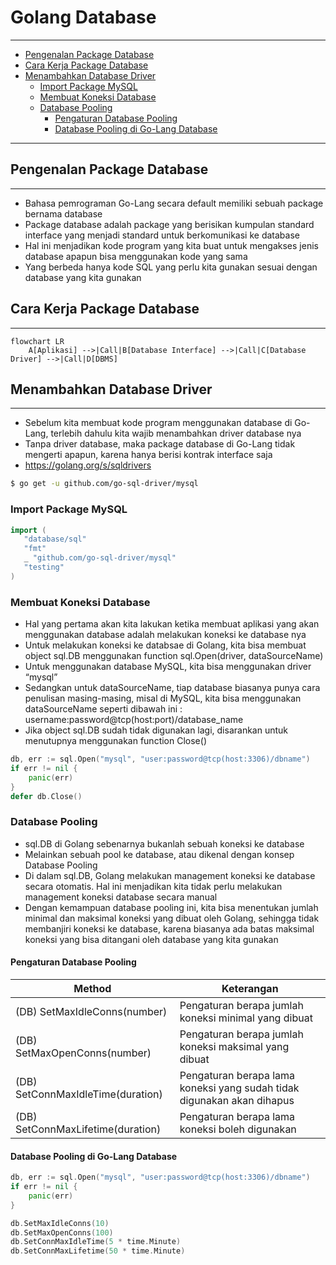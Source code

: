 # Golang Database

----------------------
 * [Pengenalan Package Database](#pengenalan-package-database)
 * [Cara Kerja Package Database](#cara-kerja-package-database)
 * [Menambahkan Database Driver](#menambahkan-database-driver)
   * [Import Package MySQL](#import-package-mysql)
   * [Membuat Koneksi Database](#membuat-koneksi-database)
   * [Database Pooling](#database-pooling)
     * [Pengaturan Database Pooling](#pengaturan-database-pooling)
     * [Database Pooling di Go-Lang Database](#database-pooling-di-go-lang-database)

----------------------

## Pengenalan Package Database

***
* Bahasa pemrograman Go-Lang secara default memiliki sebuah package bernama database
* Package database adalah package yang berisikan kumpulan standard interface yang menjadi standard untuk berkomunikasi ke database
* Hal ini menjadikan kode program yang kita buat untuk mengakses jenis database apapun bisa menggunakan kode yang sama
* Yang berbeda hanya kode SQL yang perlu kita gunakan sesuai dengan database yang kita gunakan

## Cara Kerja Package Database
***
```mermaid
flowchart LR
    A[Aplikasi] -->|Call|B[Database Interface] -->|Call|C[Database Driver] -->|Call|D[DBMS]
```

## Menambahkan Database Driver
***
* Sebelum kita membuat kode program menggunakan database di Go-Lang, terlebih dahulu kita wajib menambahkan driver database nya
* Tanpa driver database, maka package database di Go-Lang tidak mengerti apapun, karena hanya berisi kontrak interface saja
* https://golang.org/s/sqldrivers

```bash
$ go get -u github.com/go-sql-driver/mysql
```

### Import Package MySQL
 ```go
import (
    "database/sql"
    "fmt"
    _ "github.com/go-sql-driver/mysql"
    "testing"
)
```

### Membuat Koneksi Database
* Hal yang pertama akan kita lakukan ketika membuat aplikasi yang akan menggunakan database adalah melakukan koneksi ke database nya
* Untuk melakukan koneksi ke databsae di Golang, kita bisa membuat object sql.DB menggunakan function sql.Open(driver, dataSourceName)
* Untuk menggunakan database MySQL, kita bisa menggunakan driver “mysql”
* Sedangkan untuk dataSourceName, tiap database biasanya punya cara penulisan masing-masing, misal di MySQL, kita bisa menggunakan dataSourceName seperti dibawah ini :
username:password@tcp(host:port)/database_name
* Jika object sql.DB sudah tidak digunakan lagi, disarankan untuk menutupnya menggunakan function Close()
```go
db, err := sql.Open("mysql", "user:password@tcp(host:3306)/dbname")
if err != nil {
	panic(err)
}
defer db.Close()
```

### Database Pooling
* sql.DB di Golang sebenarnya bukanlah sebuah koneksi ke database
* Melainkan sebuah pool ke database, atau dikenal dengan konsep Database Pooling
* Di dalam sql.DB, Golang melakukan management koneksi ke database secara otomatis. Hal ini menjadikan kita tidak perlu melakukan management koneksi database secara manual
* Dengan kemampuan database pooling ini, kita bisa menentukan jumlah minimal dan maksimal koneksi yang dibuat oleh Golang, sehingga tidak membanjiri koneksi ke database, karena biasanya ada batas maksimal koneksi yang bisa ditangani oleh database yang kita gunakan

#### Pengaturan Database Pooling
| Method               | Keterangan             |
|----------------------|------------------------|
| (DB) SetMaxIdleConns(number)| Pengaturan berapa jumlah koneksi minimal yang dibuat|
| (DB) SetMaxOpenConns(number)|   Pengaturan berapa jumlah koneksi maksimal yang dibuat|
| (DB) SetConnMaxIdleTime(duration)| Pengaturan berapa lama koneksi yang sudah tidak digunakan akan dihapus|
|(DB) SetConnMaxLifetime(duration)| Pengaturan berapa lama koneksi boleh digunakan|

#### Database Pooling di Go-Lang Database
```go
db, err := sql.Open("mysql", "user:password@tcp(host:3306)/dbname")
if err != nil {
	panic(err)
}

db.SetMaxIdleConns(10)
db.SetMaxOpenConns(100)
db.SetConnMaxIdleTime(5 * time.Minute)
db.SetConnMaxLifetime(50 * time.Minute)
```